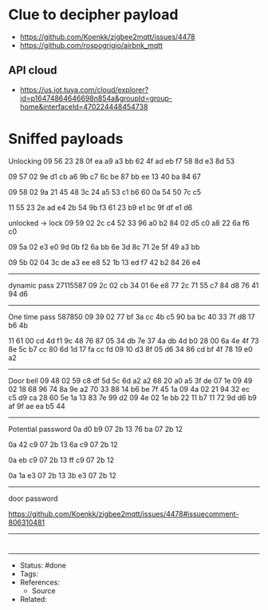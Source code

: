 # Clue to decipher payload
- <https://github.com/Koenkk/zigbee2mqtt/issues/4478>
- <https://github.com/rospogrigio/airbnk_mqtt>

## API cloud
- <https://us.iot.tuya.com/cloud/explorer?id=p16474864646698n854a&groupId=group-home&interfaceId=470224448454738>

# Sniffed payloads
Unlocking
09 56 23 28 0f ea a9 a3 bb 62 4f ad eb f7 58 8d e3 8d 53

09 57 02 9e d1 cb a6 9b c7 6c be 87 bb ee 13 40 ba 84 67

09 58 02 9a 21 45 48 3c 24 a5 53 c1 b6 60 0a 54 50 7c c5

11 55 23 2e ad e4 2b 54 9b f3 61 23 b9 e1 bc 9f df e1 d6

unlocked -> lock
09 59 02 2c c4 52 33 96 a0 b2 84 02 d5 c0 a8 22 6a f6 c0

09 5a 02 e3 e0 9d 0b f2 6a bb 6e 3d 8c 71 2e 5f 49 a3 bb

09 5b 02 04 3c de a3 ee e8 52 1b 13 ed f7 42 b2 84 26 e4

---
dynamic pass
27115587
09 2c 02 cb 34 01 6e e8 77 2c 71 55 c7 84 d8 76 41 94 d6

---
One time pass
587850
09 39 02 77 bf 3a cc 4b c5 90 ba bc 40 33 7f d8 17 b6 4b

11 61 00 cd 4d f1 9c 48 76 87 05 34 db 7e 37 4a db 4d b0 28 00 6a 4e 4f 73 8e 5c b7 cc 80 6d 1d 17 fa cc fd 09 10 d3 8f 05 d6 34 86 cd bf 4f 78 19 e0 a2

---
Door bell
09 48 02 59 c8 df 5d 5c 6d a2 a2 68 20 a0 a5 3f de 07 1e
09 49 02 18 68 96 74 8a 9e a2 70 33 88 14 b6 be 7f 45 1a
09 4a 02 21 94 32 ec c5 d9 ca 28 60 5e 1a 13 83 7e 99 d2
09 4e 02 1e bb 22 11 b7 11 72 9d d6 b9 af 9f ae ea b5 44

---

Potential password
0a d0 b9 07 2b 13 76 ba 07 2b 12

0a 42 c9 07 2b 13 6a c9 07 2b 12

0a eb c9 07 2b 13 ff c9 07 2b 12

0a 1a e3 07 2b 13 3b e3 07 2b 12

---
door password

<https://github.com/Koenkk/zigbee2mqtt/issues/4478#issuecomment-806310481>

---

#
---
- Status: #done
- Tags:
- References:
	- Source
- Related:

